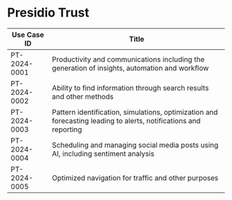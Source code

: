# Presidio Trust
| Use Case ID | Title |
| ----------- | ----- |
| PT-2024-0001 | Productivity and communications including the generation of insights, automation and workflow |
| PT-2024-0002 | Ability to find information through search results and other methods |
| PT-2024-0003 | Pattern identification, simulations, optimization and forecasting leading to alerts, notifications and reporting |
| PT-2024-0004 | Scheduling and managing social media posts using AI, including sentiment analysis |
| PT-2024-0005 | Optimized navigation for traffic and other purposes |